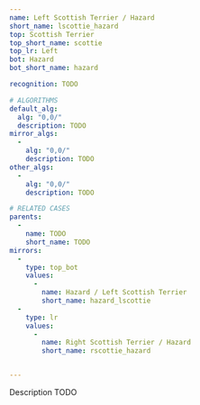 ```yaml
---
name: Left Scottish Terrier / Hazard
short_name: lscottie_hazard
top: Scottish Terrier
top_short_name: scottie
top_lr: Left
bot: Hazard
bot_short_name: hazard

recognition: TODO

# ALGORITHMS
default_alg:
  alg: "0,0/"
  description: TODO
mirror_algs:
  -
    alg: "0,0/"
    description: TODO
other_algs:
  -
    alg: "0,0/"
    description: TODO

# RELATED CASES
parents:
  -
    name: TODO
    short_name: TODO
mirrors:
  -
    type: top_bot
    values: 
      -
        name: Hazard / Left Scottish Terrier
        short_name: hazard_lscottie
  -
    type: lr
    values: 
      -
        name: Right Scottish Terrier / Hazard
        short_name: rscottie_hazard


---
```


Description TODO

